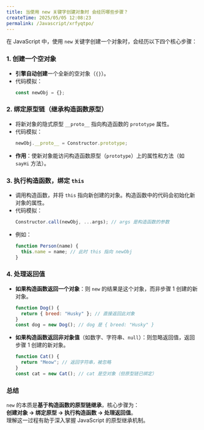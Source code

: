 ```yaml
---
title: 当使用 new 关键字创建对象时 会经历哪些步骤？
createTime: 2025/05/05 12:08:23
permalink: /Javascript/xrfyqtpo/
---
```


在 JavaScript 中，使用 `new` 关键字创建一个对象时，会经历以下四个核心步骤：

### 1. **创建一个空对象**

- **引擎自动创建**一个全新的空对象（`{}`）。
- 代码模拟：
  ```javascript
  const newObj = {};
  ```

### 2. **绑定原型链（继承构造函数原型）**

- 将新对象的隐式原型 `__proto__` 指向构造函数的 `prototype` 属性。
- 代码模拟：
  ```javascript
  newObj.__proto__ = Constructor.prototype;
  ```
- **作用**：使新对象能访问构造函数原型（`prototype`）上的属性和方法（如 `sayHi` 方法）。

### 3. **执行构造函数，绑定 `this`**

- 调用构造函数，并将 `this` 指向新创建的对象。构造函数中的代码会初始化新对象的属性。
- 代码模拟：
  ```javascript
  Constructor.call(newObj, ...args); // args 是构造函数的参数
  ```
- 例如：
  ```javascript
  function Person(name) {
    this.name = name; // 此时 this 指向 newObj
  }
  ```

### 4. **处理返回值**

- **如果构造函数返回一个对象**：则 `new` 的结果是这个对象，而非步骤 1 创建的新对象。
  ```javascript
  function Dog() {
    return { breed: "Husky" }; // 直接返回此对象
  }
  const dog = new Dog(); // dog 是 { breed: "Husky" }
  ```
- **如果构造函数返回非对象值**（如数字、字符串、`null`）：则忽略返回值，返回步骤 1 创建的新对象。
  ```javascript
  function Cat() {
    return "Meow"; // 返回字符串，被忽略
  }
  const cat = new Cat(); // cat 是空对象（但原型链已绑定）
  ```

### 总结

`new` 的本质是**基于构造函数的原型链继承**，核心步骤为：  
**创建对象 → 绑定原型 → 执行构造函数 → 处理返回值**。  
理解这一过程有助于深入掌握 JavaScript 的原型继承机制。
